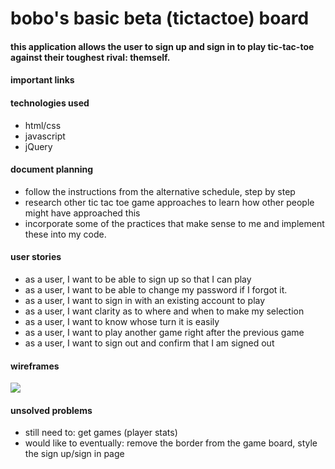 <h1>bobo's basic beta (tictactoe) board</h1>
<h4>this application allows the user to sign up and sign in to play tic-tac-toe against their toughest rival: themself.</h4>

<h4>important links</h4>

<h4>technologies used</h4>
<ul>
<li>html/css</li>
<li>javascript</li>
<li>jQuery</li>
</ul>

<h4>document planning</h4>
<ul>
  <li>follow the instructions from the alternative schedule, step by step</li>
  <li>research other tic tac toe game approaches to learn how other people might have approached this</li>
  <li>incorporate some of the practices that make sense to me and implement these into my code.</li>
  </ul>

<h4>user stories</h4>
<ul>
<li>as a user, I want to be able to sign up so that I can play</li>
<li>as a user, I want to be able to change my password if I forgot it.</li>
<li>as a user, I want to sign in with an existing account to play</li>
<li>as a user, I want clarity as to where and when to make my selection</li>
<li>as a user, I want to know whose turn it is easily</li>
<li>as a user, I want to play another game right after the previous game</li>
<li>as a user, I want to sign out and confirm that I am signed out</li>
</ul>

<h4>wireframes</h4>
<img src="./Desktop/IMG_199.jpeg">

<h4>unsolved problems</h4>
<ul>
<li>still need to: get games (player stats)</li>
<li>would like to eventually: remove the border from the game board, style the sign up/sign in page</li>
</ul>
